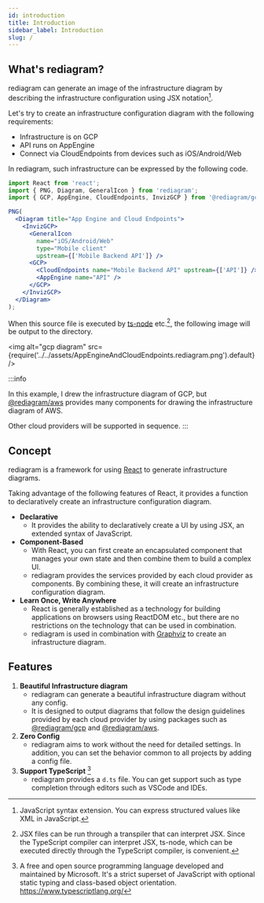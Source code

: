 ```yaml
---
id: introduction
title: Introduction
sidebar_label: Introduction
slug: /
---
```


## What's rediagram?

rediagram can generate an image of the infrastructure diagram by describing the infrastructure configuration using JSX notation[^1].

Let's try to create an infrastructure configuration diagram with the following requirements:

- Infrastructure is on GCP
- API runs on AppEngine
- Connect via CloudEndpoints from devices such as iOS/Android/Web

In rediagram, such infrastructure can be expressed by the following code.

```jsx title="AppBackend.rediagram.tsx"
import React from 'react';
import { PNG, Diagram, GeneralIcon } from 'rediagram';
import { GCP, AppEngine, CloudEndpoints, InvizGCP } from '@rediagram/gcp';

PNG(
  <Diagram title="App Engine and Cloud Endpoints">
    <InvizGCP>
      <GeneralIcon
        name="iOS/Android/Web"
        type="Mobile client"
        upstream={['Mobile Backend API']} />
      <GCP>
        <CloudEndpoints name="Mobile Backend API" upstream={['API']} />
        <AppEngine name="API" />
      </GCP>
    </InvizGCP>
  </Diagram>
);
```

When this source file is executed by [ts-node](https://github.com/TypeStrong/ts-node) etc.[^2], the following image will be output to the directory.

<img alt="gcp diagram" src={require('../../assets/AppEngineAndCloudEndpoints.rediagram.png').default} />

:::info

In this example, I drew the infrastructure diagram of GCP, but [@rediagram/aws](https://www.npmjs.com/package/@rediagram/aws) provides many components for drawing the infrastructure diagram of AWS.

Other cloud providers will be supported in sequence.
:::

## Concept

rediagram is a framework for using [React](https://reactjs.org/) to generate infrastructure diagrams.

Taking advantage of the following features of React, it provides a function to declaratively create an infrastructure configuration diagram.

- **Declarative**
  - It provides the ability to declaratively create a UI by using JSX, an extended syntax of JavaScript.
- **Component-Based**
  - With React, you can first create an encapsulated component that manages your own state and then combine them to build a complex UI.
  - rediagram provides the services provided by each cloud provider as components. By combining these, it will create an infrastructure configuration diagram.
- **Learn Once, Write Anywhere**
  - React is generally established as a technology for building applications on browsers using ReactDOM etc., but there are no restrictions on the technology that can be used in combination.
  - rediagram is used in combination with [Graphviz](https://graphviz.org/) to create an infrastructure diagram.

## Features

1. **Beautiful Infrastructure diagram**
    - rediagram can generate a beautiful infrastructure diagram without any config.
    - It is designed to output diagrams that follow the design guidelines provided by each cloud provider by using packages such as [@rediagram/gcp](https://www.npmjs.com/package/@rediagram/gcp) and [@rediagram/aws](https://www.npmjs.com/package/@rediagram/aws).
1. **Zero Config**
    - rediagram aims to work without the need for detailed settings. In addition, you can set the behavior common to all projects by adding a config file.
1. **Support TypeScript** [^3]
    - rediagram provides a `d.ts` file. You can get support such as type completion through editors such as VSCode and IDEs.

[^1]: JavaScript syntax extension. You can express structured values like XML in JavaScript.
[^2]: JSX files can be run through a transpiler that can interpret JSX.
      Since the TypeScript compiler can interpret JSX, ts-node, which can be executed directly through the TypeScript compiler, is convenient.
[^3]: A free and open source programming language developed and maintained by Microsoft.
      It's a strict superset of JavaScript with optional static typing and class-based object orientation.
      <https://www.typescriptlang.org/>
